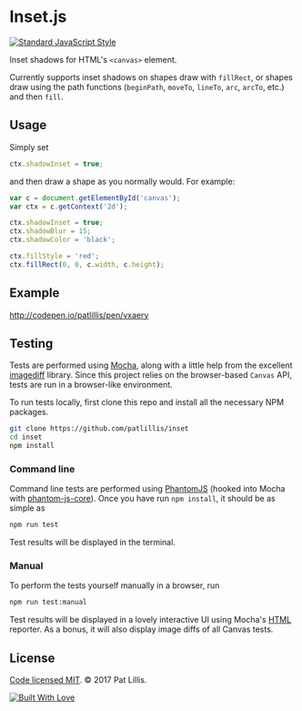 # Inset.js

[![Standard JavaScript Style](https://img.shields.io/badge/code_style-standard-brightgreen.svg?style=flat-square)](http://standardjs.com/)

Inset shadows for HTML's `<canvas>` element.

Currently supports inset shadows on shapes draw with `fillRect`, or shapes draw using the path functions (`beginPath`, `moveTo`, `lineTo`, `arc`, `arcTo`, etc.) and then `fill`.

## Usage

Simply set 

```javascript
ctx.shadowInset = true;
```

and then draw a shape as you normally would. For example:

```javascript
var c = document.getElementById('canvas');
var ctx = c.getContext('2d');

ctx.shadowInset = true;
ctx.shadowBlur = 15;
ctx.shadowColor = 'black';

ctx.fillStyle = 'red';
ctx.fillRect(0, 0, c.width, c.height);
```

## Example

http://codepen.io/patlillis/pen/vxaery

## Testing

Tests are performed using [Mocha](https://mochajs.org/), along with a little help from the excellent [imagediff](https://github.com/HumbleSoftware/js-imagediff) library. Since this project relies on the browser-based `Canvas` API, tests are run in a browser-like environment.

To run tests locally, first clone this repo and install all the necessary NPM packages.

```bash
git clone https://github.com/patlillis/inset
cd inset
npm install
```

### Command line

Command line tests are performed using [PhantomJS](http://phantomjs.org/) (hooked into Mocha with [phantom-js-core](https://github.com/nathanboktae/mocha-phantomjs-core)). Once you have run `npm install`, it should be as simple as

```bash
npm run test
```

Test results will be displayed in the terminal.

### Manual

To perform the tests yourself manually in a browser, run

```bash
npm run test:manual
```

Test results will be displayed in a lovely interactive UI using Mocha's [HTML](https://mochajs.org/#html) reporter. As a bonus, it will also display image diffs of all Canvas tests.

## License

[Code licensed MIT](LICENSE). © 2017 Pat Lillis.

[![Built With Love](http://forthebadge.com/images/badges/built-with-love.svg)](http://forthebadge.com)
